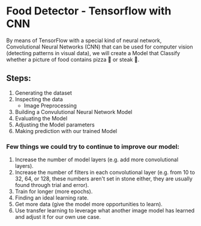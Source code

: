 # Food Detector - Tensorflow with CNN

By means of TensorFlow with a special kind of neural network, Convolutional Neural Networks (CNN) that can be used for computer vision (detecting patterns in visual data), we will create a Model that Classify whether a picture of food contains pizza 🍕 or steak 🥩.

## Steps:
1. Generating the dataset
2. Inspecting the data
	- Image Preprocessing
3. Building a Convulutional Neural Network Model
4. Evaluating the Model
5. Adjusting the Model parameters
6. Making prediction with our trained Model



### Few things we could try to continue to improve our model:
1. Increase the number of model layers (e.g. add more convolutional layers).
2. Increase the number of filters in each convolutional layer (e.g. from 10 to 32, 64, or 128, these numbers aren't set in stone either, they are usually found through trial and error).
3. Train for longer (more epochs).
4. Finding an ideal learning rate.
5. Get more data (give the model more opportunities to learn).
6. Use transfer learning to leverage what another image model has learned and adjust it for our own use case.
